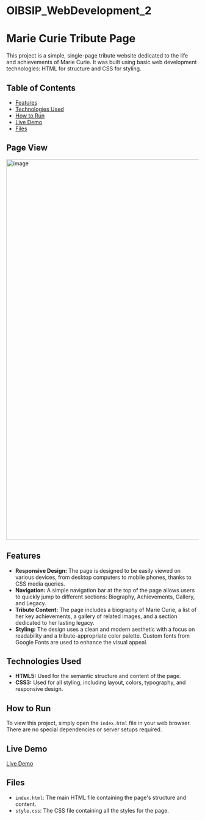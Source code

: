 # OIBSIP_WebDevelopment_2

# Marie Curie Tribute Page

This project is a simple, single-page tribute website dedicated to the life and achievements of Marie Curie. It was built using basic web development technologies: HTML for structure and CSS for styling.

## Table of Contents

  * [Features](#Features)
  * [Technologies Used](#Technologies-Used)
  * [How to Run](#How-to-Run)
  * [Live Demo](#Live-Demo)
  * [Files](#Files)


## Page View
<img width="759" height="995" alt="image" src="https://github.com/user-attachments/assets/b37235cc-cc41-445c-8a61-88b8655737d5" />



## Features

  * **Responsive Design:** The page is designed to be easily viewed on various devices, from desktop computers to mobile phones, thanks to CSS media queries.
  * **Navigation:** A simple navigation bar at the top of the page allows users to quickly jump to different sections: Biography, Achievements, Gallery, and Legacy.
  * **Tribute Content:** The page includes a biography of Marie Curie, a list of her key achievements, a gallery of related images, and a section dedicated to her lasting legacy.
  * **Styling:** The design uses a clean and modern aesthetic with a focus on readability and a tribute-appropriate color palette. Custom fonts from Google Fonts are used to enhance the visual appeal.

## Technologies Used

  * **HTML5:** Used for the semantic structure and content of the page.
  * **CSS3:** Used for all styling, including layout, colors, typography, and responsive design.

## How to Run

To view this project, simply open the `index.html` file in your web browser. There are no special dependencies or server setups required.

## Live Demo

[Live Demo]( https://sanskruti-sawant.github.io/OIBSIP_WebDevelopment_2/)

## Files

  * `index.html`: The main HTML file containing the page's structure and content.
  * `style.css`: The CSS file containing all the styles for the page.
